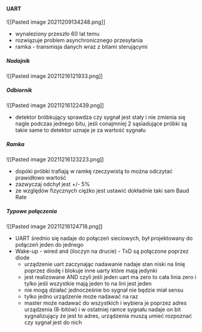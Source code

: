 #### UART
![[Pasted image 20211209134248.png]]

- wynaleziony przeszło 60 lat temu
- rozwiązuje problem asynchronicznego przesyłania
- ramka - transmisja danych wraz z bitami sterującymi

##### Nadajnik
![[Pasted image 20211216121933.png]]

##### Odbiornik
![[Pasted image 20211216122439.png]]
- detektor bróbkujący sprawdza czy sygnał jest stały i nie zmienia się nagle podczas jednego bitu, jeśli conajmniej 2 sąsiadujące próbki są takie same to detektor uznaje je za wartość sygnału

##### Ramka
![[Pasted image 20211216123223.png]]
- dopóki próbki trafiają w ramkę rzeczywistą to można odczytać prawidłowo wartość
- zazwyczaj odchył jest +/- 5%
- ze względów fizycznych ciężko jest ustawić dokładnie taki sam Baud Rate

##### Typowe połączenia
![[Pasted image 20211216124718.png]]
- UART średnio się nadaje do połączeń sieciowych, był projektowany do połączeń jeden do jednego
- Wake-up - wired and (iloczyn na drucie) - TxD są połączone poprzez diode
	- urządzenie uart zaczynając nadawanie nadaje stan niski na linię poprzez diodę i blokuje inne uarty które mają jedynki
	- jest realizowane AND czyli jeśli jeden uart ma zero to cała linia zero i tylko jeśli wszystkie mają jeden to na lini jest jeden
	- nie mogą działać jednocześnie bo sygnał nie będzie miał sensu
	- tylko jedno urządzenie może nadawać na raz
	- master może nadawać do wszystkich i wybiera je poprzez adres urządzenia (8-bitów) i w ostatniej ramce sygnału nadaje on bit sygnalizujący że jest to adres, urządzenia muszą umieć rozpoznać czy sygnał jest do nich